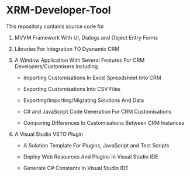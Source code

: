 # XRM-Developer-Tool


This repository contains source code for

1. MVVM Framework With UI, Dialogs and Object Entry Forms
2. Libraries For Integration TO Dyanamic CRM

3. A Window Application With Several Features For CRM Developers/Customisers Including

	* Importing Customisations In Excel Spreadsheet Into CRM

	* Exporting Customisations Into CSV Files

	* Exporting/Importing/Migrating Solutions And Data

	* C# and JavaScript Code Generation For CRM Customisations

	* Comparing Differences In Customisations Between CRM Instances

4. A Visual Studio VSTO Plugin

	* A Solution Template For Plugins, JavaScript and Test Scripts

	* Deploy Web Resources And Plugins In Visual Studio IDE

	* Generate C# Constants In Visual Studio IDE
